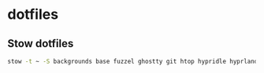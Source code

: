 # dotfiles

## Stow dotfiles

```bash
stow -t ~ -S backgrounds base fuzzel ghostty git htop hypridle hyprland hyprlock hyprpaper kanshi lazygit nvim starship winapps waybar zsh
```
